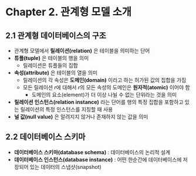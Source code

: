# Chapter 2. 관계형 모델 소개

## 2.1 관계형 데이터베이스의 구조
- 관계형 모델에서 **릴레이션(relation)** 은 테이블을 의미하는 단어
- **튜플(tuple)** 은 테이블의 행을 의미
  - 릴레이션은 튜플들의 집합
- **속성(attribute)** 은 테이블의 열을 의미
  - 릴레이션의 각 속성은 **도메인(domain)** 이라고 하는 허가된 값의 집합을 가짐
  - 모든 릴레이션 $r$에 대해서 $r$의 모든 속성의 도메인은 **원자적(atomic)** 이어야 함
    - 도메인의 요소(element)가 더 이상 나뉠 수 없는 단위라는 것을 의미
- **릴레이션 인스턴스(relation instance)** 라는 단어를 행의 특정 집합을 포함하고 있는 릴레이션의 특정 인스턴스를 지칭할 때 사용
- **널 값(null value)** 은 알려지지 않거나 존재하지 않는 값을 의미

## 2.2 데이터베이스 스키마
- **데이터베이스 스키마(database schema)** : 데이터베이스의 논리적 설계
- **데이터베이스 인스턴스(database instance)** : 어떤 한순간에 데이터베이스에 저장되어 있는 데이터의 스냅샷(snapshot)